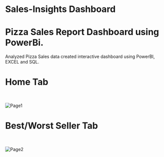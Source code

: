 # Sales-Insights Dashboard
# Pizza Sales Report Dashboard using PowerBi.

Analyzed Pizza Sales data created interactive dashboard using PowerBI, EXCEL and SQL.
<br>
# Home Tab
<br>

![Page1](https://github.com/Akhilesh899/Sales-Insights/assets/92246700/45c44adc-7f46-4ada-8a82-43bd22e63aca)
<br>

# Best/Worst Seller Tab
<br>

![Page2](https://github.com/Akhilesh899/Sales-Insights/assets/92246700/6144e800-e26e-406f-bc30-e9c6909cb942)




